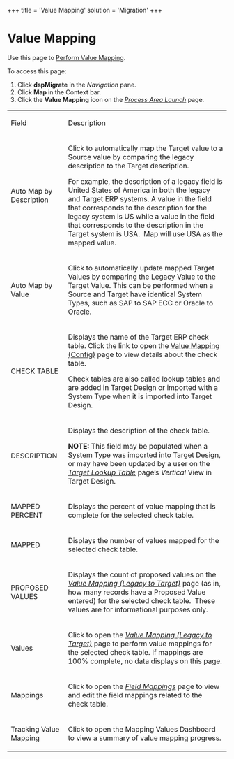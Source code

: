 +++
title = 'Value Mapping'
solution = 'Migration'
+++

# Value Mapping

<div class="use">

Use this page to [Perform Value
Mapping](../Use_Cases/Perform_Value_Mapping_Overview).

</div>

To access this page:

1.  Click <span style="font-weight: bold;">dspMigrate</span> in the
    <span style="font-style: italic;">Navigation</span> pane.
2.  Click <span style="font-weight: bold;">Map </span>in the Context
    bar.
3.  Click the <span style="font-weight: bold;">Value Mapping</span> icon
    on the *[Process Area Launch](Process_Area_Launch_map)* page.

<table>
<tbody>
<tr class="odd">
<td><p>Field   </p></td>
<td><p>Description</p></td>
</tr>
<tr class="even">
<td><p>Auto Map by Description</p></td>
<td><p>Click to automatically map the Target value to a Source value by comparing the legacy description to the Target description.</p>
<p>For example, the description of a legacy field is United States of America in both the legacy and Target ERP systems. A value in the field that corresponds to the description for the legacy system is US while a value in the field that corresponds to the description in the Target system is USA.  Map will use USA as the mapped value.</p></td>
</tr>
<tr class="odd">
<td><p>Auto Map by Value</p></td>
<td><p>Click to automatically update mapped Target Values by comparing the Legacy Value to the Target Value. This can be performed when a Source and Target have identical System Types, such as SAP to SAP ECC or Oracle to Oracle.</p></td>
</tr>
<tr class="even">
<td><p>CHECK TABLE</p></td>
<td><p>Displays the name of the Target ERP check table. Click the link to open the <span><a href="Value_Mapping_Config_H">Value Mapping (Config)</a></span> page to view details about the check table.</p>
<p>Check tables are also called lookup tables and are added in Target Design or imported with a System Type when it is imported into Target Design.</p></td>
</tr>
<tr class="odd">
<td><p>DESCRIPTION</p></td>
<td><p>Displays the description of the check table.</p>
<p><strong>NOTE:</strong> This field may be populated when a System Type was imported into Target Design, or may have been updated by a user on the <span style="font-style: italic;"><a href="../../Design/Page_Desc/Target_Lookup_Table_H">Target Lookup Table</a></span> page’s <span style="font-style: italic;">Vertical</span> View in Target Design.</p></td>
</tr>
<tr class="even">
<td><p>MAPPED PERCENT</p></td>
<td><p>Displays the percent of value mapping that is complete for the selected check table.</p></td>
</tr>
<tr class="odd">
<td><p>MAPPED</p></td>
<td><p>Displays the number of values mapped for the selected check table.</p></td>
</tr>
<tr class="even">
<td><p>PROPOSED VALUES</p></td>
<td><p>Displays the count of proposed values on the <em><a href="Value_Mapping_Legacy_to_Target_H">Value Mapping (Legacy to Target)</a></em> page (as in, how many records have a Proposed Value entered) for the selected check table.  These values are for informational purposes only.</p></td>
</tr>
<tr class="odd">
<td><p>Values</p></td>
<td><p>Click to open the <a href="Value_Mapping_Legacy_to_Target_H"><em>Value Mapping (Legacy to Target)</em></a> page to perform value mappings for the selected check table. If mappings are 100% complete, no data displays on this page.</p></td>
</tr>
<tr class="even">
<td><p>Mappings</p></td>
<td><p>Click to open the <em><a href="Field_Mappings_H">Field Mappings</a></em> page to view and edit the field mappings related to the check table.</p></td>
</tr>
<tr class="odd">
<td><p>Tracking Value Mapping</p></td>
<td><p>Click to open the Mapping Values Dashboard to view a summary of value mapping progress.</p></td>
</tr>
</tbody>
</table>

